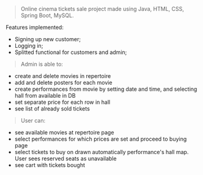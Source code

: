 > Online cinema tickets sale project made using Java, HTML, CSS, Spring Boot, MySQL.

Features implemented:
- Signing up new customer;
- Logging in;
- Splitted functional for customers and admin;
>Admin is able to:
 - create and delete movies in repertoire
 - add and delete posters for each movie
 - create performances from movie by setting date and time, and selecting hall from available in DB
 - set separate price for each row in hall
 - see list of already sold tickets
>User can: 
 - see available movies at repertoire page
 - select performances for which prices are set and proceed to buying page
 - select tickets to buy on drawn automatically performance's hall map. User sees reserved seats as unavailable
 - see cart with tickets bought
